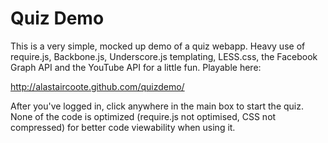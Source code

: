 Quiz Demo
=========

This is a very simple, mocked up demo of a quiz webapp. Heavy use of require.js, Backbone.js, Underscore.js templating, LESS.css, the Facebook Graph API and the YouTube API for a little fun. Playable here:

http://alastaircoote.github.com/quizdemo/

After you've logged in, click anywhere in the main box to start the quiz. None of the code is optimized (require.js not optimised, CSS not compressed) for better code viewability when using it.